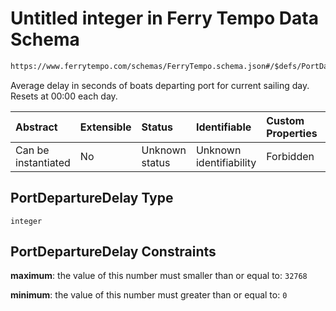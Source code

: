 # Untitled integer in Ferry Tempo Data Schema

```txt
https://www.ferrytempo.com/schemas/FerryTempo.schema.json#/$defs/PortData/properties/PortDepartureDelay
```

Average delay in seconds of boats departing port for current sailing day.  Resets at 00:00 each day.

| Abstract            | Extensible | Status         | Identifiable            | Custom Properties | Additional Properties | Access Restrictions | Defined In                                                                           |
| :------------------ | :--------- | :------------- | :---------------------- | :---------------- | :-------------------- | :------------------ | :----------------------------------------------------------------------------------- |
| Can be instantiated | No         | Unknown status | Unknown identifiability | Forbidden         | Allowed               | none                | [FerryTempo.schema.json\*](../schemas/FerryTempo.schema.json "open original schema") |

## PortDepartureDelay Type

`integer`

## PortDepartureDelay Constraints

**maximum**: the value of this number must smaller than or equal to: `32768`

**minimum**: the value of this number must greater than or equal to: `0`
